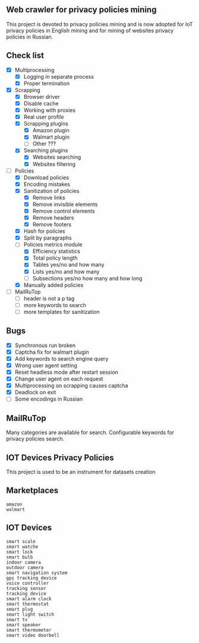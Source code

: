 Web crawler for  privacy policies mining
----------------------------------------

This project is devoted to privacy policies mining and is now adopted for IoT
privacy
policies in English mining and for mining of websites privacy policies in
Russian.

Check list
----------

- [x] Multiprocessing
    - [x] Logging in separate process
    - [x] Proper termination

- [x] Scrapping
    - [x] Browser driver
    - [x] Disable cache
    - [x] Working with proxies
    - [x] Real user profile
    - [x] Scrapping plugins
        - [x] Amazon plugin
        - [x] Walmart plugin
        - [ ] Other ???
    - [x] Searching plugins
        - [x] Websites searching
        - [x] Websites filtering

- [ ] Policies
    - [x] Download policies
    - [x] Encoding mistakes
    - [x] Sanitization of policies
        - [x] Remove links
        - [x] Remove invisible elements
        - [x] Remove control elements
        - [x] Remove headers
        - [x] Remove footers
    - [x] Hash for policies
    - [x] Split by paragraphs
    - [ ] Policies metrics module
        - [x] Efficiency statistics
        - [x] Total policy length
        - [x] Tables yes/no and how many
        - [x] Lists yes/no and how many
        - [ ] Subsections yes/no how many and how long
    - [x] Manually added policies

- [ ] MailRuTop
    - [ ] header is not a p tag
    - [ ] more keywords to search
    - [ ] more templates for sanitization

Bugs
----

- [x] Synchronous run broken
- [x] Captcha fix for walmart plugin
- [x] Add keywords to search engine query
- [x] Wrong user agent setting
- [x] Reset headless mode after restart session
- [x] Change user agent on each request
- [x] Multiprocessing on scrapping causes captcha
- [x] Deadlock on exit
- [ ] Some encodings in Russian

MailRuTop
---------

Many categories are available for search. Configurable keywords for privacy
policies search.

IOT Devices Privacy Policies
----------------------------

This project is used to be an instrument for datasets creation

Marketplaces
------------

    amazon
    walmart

IOT Devices
-----------

    smart scale
    smart watche
    smart lock
    smart bulb
    indoor camera 
    outdoor camera 
    smart navigation system
    gps tracking device 
    voice controller
    tracking sensor 
    tracking device
    smart alarm clock
    smart thermostat
    smart plug
    smart light switch
    smart tv
    smart speaker
    smart thermometer
    smart video doorbell